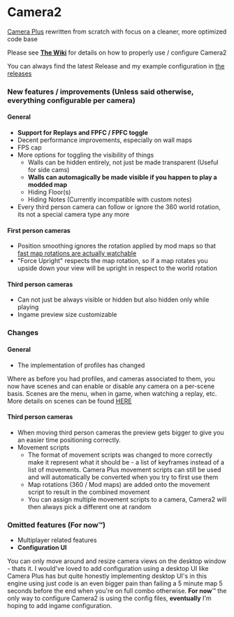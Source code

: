 # Camera2

[Camera Plus](https://github.com/Snow1226/CameraPlus) rewritten from scratch with focus on a cleaner, more optimized code base

Please see [**The Wiki**](https://github.com/kinsi55/CS_BeatSaber_Camera2/wiki) for details on how to properly use / configure Camera2

You can always find the latest Release and my example configuration in [the releases](https://github.com/kinsi55/CS_BeatSaber_Camera2/releases)

### New features / improvements (Unless said otherwise, everything configurable per camera)

#### General
- **Support for Replays and FPFC / FPFC toggle**
- Decent performance improvements, especially on wall maps
- FPS cap
- More options for toggling the visibility of things
	- Walls can be hidden entirely, not just be made transparent (Useful for side cams)
	- **Walls can automagically be made visible if you happen to play a modded map**
	- Hiding Floor(s)
	- Hiding Notes (Currently incompatible with custom notes)
- Every third person camera can follow or ignore the 360 world rotation, its not a special camera type any more

#### First person cameras
- Position smoothing ignores the rotation applied by mod maps so that [fast map rotations are actually watchable](https://www.youtube.com/watch?v=SFAEhKAFn0Q)
- "Force Upright" respects the map rotation, so if a map rotates you upside down your view will be upright in respect to the world rotation

#### Third person cameras
- Can not just be always visible or hidden but also hidden only while playing
- Ingame preview size customizable

### Changes

#### General
- The implementation of profiles has changed

Where as before you had profiles, and cameras associated to them, you now have scenes and can enable or disable any camera on a per-scene basis. Scenes are the menu, when in game, when watching a replay, etc. More details on scenes can be found [HERE](https://github.com/kinsi55/CS_BeatSaber_Camera2/wiki/Scenes)

#### Third person cameras
- When moving third person cameras the preview gets bigger to give you an easier time positioning correctly.
- Movement scripts
	- The format of movement scripts was changed to more correctly make it represent what it should be - a list of keyframes instead of a list of movements. Camera Plus movement scripts can still be used and will automatically be converted when you try to first use them
	- Map rotations (360 / Mod maps) are added onto the movement script to result in the combined movement
	- You can assign multiple movement scripts to a camera, Camera2 will then always pick a different one at random

### Omitted features (For now™)
- Multiplayer related features
- **Configuration UI**

You can only move around and resize camera views on the desktop window - thats it. I would've loved to add configuration using a desktop UI like Camera Plus has but quite honestly implementing desktop UI's in this engine using just code is an even bigger pain than failing a 5 minute map 5 seconds before the end when you're on full combo otherwise. **For now**™ the only way to configure Camera2 is using the config files, **eventually** I'm hoping to add ingame configuration.
